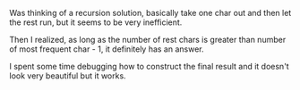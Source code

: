 Was thinking of a recursion solution, basically take one char out and then let the rest run, but it seems to be very inefficient.

Then I realized, as long as the number of rest chars is greater than number of most frequent char - 1, it definitely has an answer.

I spent some time debugging how to construct the final result and it doesn't look very beautiful but it works.
